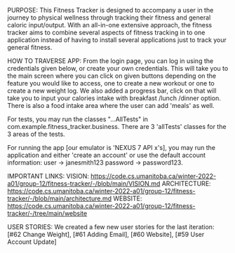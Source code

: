 

PURPOSE: This Fitness Tracker is designed to accompany a user in the journey to physical wellness through tracking their fitness and general caloric input/output. With an all-in-one extensive approach, the fitness tracker aims to combine several aspects of fitness tracking in to one application instead of having to install several applications just to track your general fitness. 

HOW TO TRAVERSE APP: From the login page, you can log in using the credentials given below, or create your own credentials. This will take you to the main screen where you can click on given buttons depending on the feature you would like to access, one to create a new workout or one to create a new weight log. We also added a progress bar, click on that will take you to input your calories intake with breakfast /lunch /dinner option. There is also a food intake area where the user can add 'meals' as well. 

For tests, you may run the classes "...AllTests" in com.example.fitness_tracker.business. There are 3 'allTests' classes for the 3 areas of the tests.

For running the app [our emulator is 'NEXUS 7 API x's], you may run the application and either 'create an account' or use the default account information: user -> janesmith123 password -> password123.

IMPORTANT LINKS:
    VISION: https://code.cs.umanitoba.ca/winter-2022-a01/group-12/fitness-tracker/-/blob/main/VISION.md
    ARCHITECTURE: https://code.cs.umanitoba.ca/winter-2022-a01/group-12/fitness-tracker/-/blob/main/architecture.md
    WEBSITE: https://code.cs.umanitoba.ca/winter-2022-a01/group-12/fitness-tracker/-/tree/main/website

USER STORIES:
We created a few new user stories for the last iteration: [#62 Change Weight], [#61 Adding Email], [#60 Website], [#59 User Account Update]
